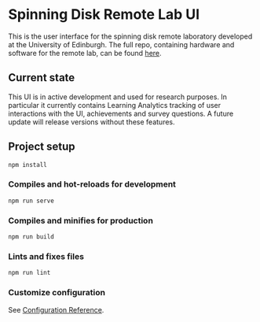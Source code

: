 # Spinning Disk Remote Lab UI

This is the user interface for the spinning disk remote laboratory developed at the University of Edinburgh. The full repo, containing hardware and software for the remote lab, can be found [here](https://github.com/practable/spinner-amax).

## Current state

This UI is in active development and used for research purposes. In particular it currently contains Learning Analytics tracking of user interactions with the UI, achievements and survey questions. A future update will release versions without these features.

## Project setup
```
npm install
```

### Compiles and hot-reloads for development
```
npm run serve
```

### Compiles and minifies for production
```
npm run build
```

### Lints and fixes files
```
npm run lint
```

### Customize configuration
See [Configuration Reference](https://cli.vuejs.org/config/).


